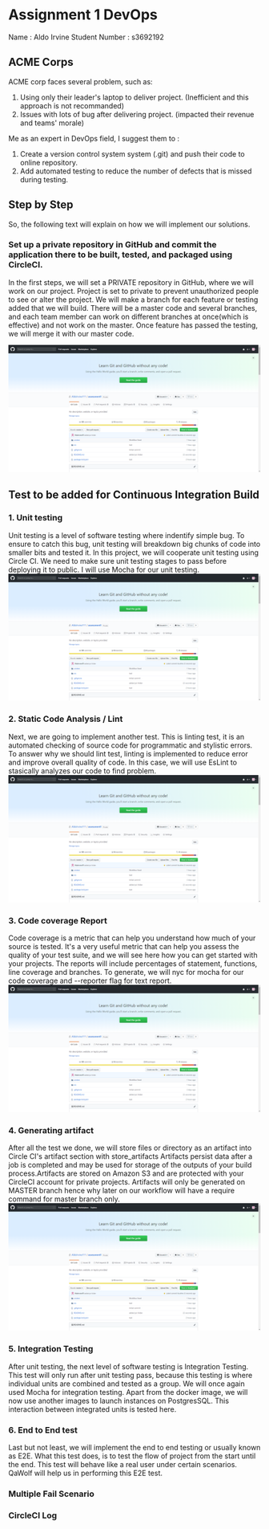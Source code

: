 # Assignment 1 DevOps
Name : Aldo Irvine
Student Number : s3692192


## ACME Corps

ACME corp faces several problem, such as:
1. Using only their leader's laptop to deliver project. (Inefficient and this approach is not recommanded)
2. Issues with lots of bug after delivering project. (impacted their revenue and teams' morale) 

Me as an expert in DevOps field, I suggest them to :
1. Create a version control system system (.git) and push their code to online repository.
2. Add automated testing to reduce the number of defects that is missed during testing.

## Step by Step
So, the following text will explain on how we will implement our solutions.

### Set up a private repository in GitHub and commit the application there to be built, tested, and packaged using CircleCI.
In the first steps, we will set a PRIVATE repository in GitHub, where we will work on our project. Project is set to private to prevent unauthorized people to see or alter the project. We will make a branch for each feature or testing added that we will build. There will be a master code and several branches, and each team member can work on different branches at once(which is effective) and not work on the master. Once feature has passed the testing, we will merge it with our master code. 

![repo images](https://github.com/AldoIrvine111/assessment1/blob/master/pic/create_repo.PNG)

## Test to be added for Continuous Integration Build

### 1. Unit testing 
Unit testing is a level of software testing where indentify simple bug. To ensure to catch this bug, unit testing will breakdown big chunks of code into smaller bits and tested it. In this project, we will cooperate unit testing using Circle CI. We need to make sure unit testing stages to pass before deploying it to public. I will use Mocha for our unit testing.
![repo images](https://github.com/AldoIrvine111/assessment1/blob/master/pic/create_repo.PNG)

### 2. Static Code Analysis / Lint
Next, we are going to implement another test. This is linting test, it is an automated checking of source code for programmatic and stylistic errors. To answer why we should lint test, linting is implemented to reduce error and improve overall quality of code. In this case, we will use EsLint to stasically analyzes our code to find problem.
![repo images](https://github.com/AldoIrvine111/assessment1/blob/master/pic/create_repo.PNG)

### 3. Code coverage Report
Code coverage is a metric that can help you understand how much of your source is tested. It's a very useful metric that can help you assess the quality of your test suite, and we will see here how you can get started with your projects. The reports will include percentages of statement, functions, line coverage and branches. To generate, we will nyc for mocha for our code coverage and --reporter flag for text report.
![repo images](https://github.com/AldoIrvine111/assessment1/blob/master/pic/create_repo.PNG)

### 4. Generating artifact
After all the test we done, we will store files or directory as an artifact into Circle CI's artifact section with store_artifacts Artifacts persist data after a job is completed and may be used for storage of the outputs of your build process.Artifacts are stored on Amazon S3 and are protected with your CircleCI account for private projects. Artifacts will only be generated on MASTER branch hence why later on our workflow will have a require command for master branch only.
![repo images](https://github.com/AldoIrvine111/assessment1/blob/master/pic/create_repo.PNG)

### 5. Integration Testing
After unit testing, the next level of software testing is Integration Testing. This test will only run after unit testing pass, because this testing is where individual units are combined and tested as a group. We will once again used Mocha for integration testing. Apart from the docker image, we will now use another images to launch instances on PostgresSQL. This interaction between integrated units is tested here.


### 6. End to End test
Last but not least, we will implement the end to end testing or usually known as E2E. What this test does, is to test the flow of project from the start until the end. This test will behave like a real user under certain scenarios. QaWolf will help us in performing this E2E test. 

### Multiple Fail Scenario


### CircleCI Log 

